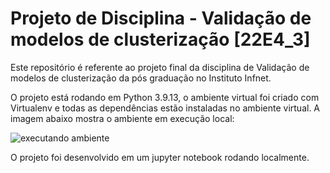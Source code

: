 # **Projeto de Disciplina - Validação de modelos de clusterização [22E4_3]**

Este repositório é referente ao projeto final da disciplina de Validação de modelos de clusterização da pós graduação no Instituto Infnet.

O projeto está rodando em Python 3.9.13, o ambiente virtual foi criado com Virtualenv e todas as dependências estão instaladas no ambiente virtual. A imagem abaixo mostra o ambiente em execução local:

![executando ambiente](https://user-images.githubusercontent.com/65196779/210291983-f2f26ce1-4649-48f1-afac-e9bea362b003.PNG)

O projeto foi desenvolvido em um jupyter notebook rodando localmente.
